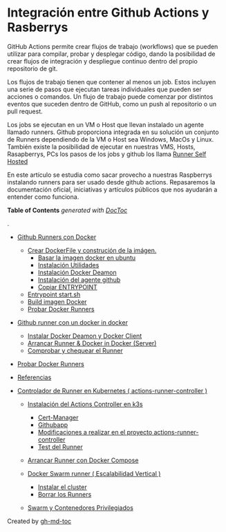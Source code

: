 
# Integración entre Github Actions y Rasberrys

GitHub Actions permite crear flujos de trabajo (workflows) que se pueden utilizar para compilar, probar y desplegar código, dando la posibilidad de crear flujos de integración y despliegue continuo dentro del propio repositorio de git.

Los flujos de trabajo tienen que contener al menos un job. Estos incluyen una serie de pasos que ejecutan tareas individuales que pueden ser acciones o comandos. Un flujo de trabajo puede comenzar por distintos eventos que suceden dentro de GitHub, como un push al repositorio o un pull request.

Los jobs se ejecutan en un VM o Host que llevan instalado un agente llamado runners. Github proporciona integrada en su solución un conjunto de Runners dependiendo de la VM o Host sea Windows, MacOs y Linux.
También existe la posibilidad de ejecutar en nuestras VMS, Hosts, Rasapberrys, PCs los pasos de los jobs
y github los llama [Runner Self Hosted](https://docs.github.com/es/free-pro-team@latest/actions/hosting-your-own-runners)

En este artículo se estudia como sacar provecho a nuestras Raspberrys instalando runners para ser usado
desde github actions. Repasaremos la documentación oficial, iniciativas y artículos públicos que nos ayudarán a entender como funciona.



<!-- START doctoc generated TOC please keep comment here to allow auto update -->
<!-- DON'T EDIT THIS SECTION, INSTEAD RE-RUN doctoc TO UPDATE -->
**Table of Contents**  *generated with [DocToc](https://github.com/thlorenz/doctoc)*

<!-- END doctoc generated TOC please keep comment here to allow auto update -->

<!--ts-->

.

   * [Github Runners con Docker](./doc/01_docker-runner.md#github-runners-con-docker)
      * [Crear DockerFile y construción de la imágen.](./doc/01_docker-runner.md#crear-dockerfile-y-construción-de-la-imágen)
         * [Basar la imagen docker en ubuntu](./doc/01_docker-runner.md#basar-la-imagen-docker-en-ubuntu)
         * [Instalación Utilidades](./doc/01_docker-runner.md#instalación-utilidades)
         * [Instalación Docker Deamon](./doc/01_docker-runner.md#instalación-docker-deamon)
         * [Instalación del agente github](./doc/01_docker-runner.md#instalación-del-agente-github)
         * [Copiar ENTRYPOINT](./doc/01_docker-runner.md#copiar-entrypoint)
      * [Entrypoint start.sh](./doc/01_docker-runner.md#entrypoint-startsh)
      * [Build imagen Docker](./doc/01_docker-runner.md#build-imagen-docker)
      * [Probar Docker Runners](./doc/01_docker-runner.md#probar-docker-runners)

   * [Github runner con un docker in docker](./doc/02_runner_basado_dind.md#github-runner-con-un-docker-in-docker)
      * [Instalar Docker Deamon y Docker Client](./doc/02_runner_basado_dind.md#instalar-docker-deamon-y-docker-client)
      * [Arrancar Runner &amp; Docker in Docker (Server)](./doc/02_runner_basado_dind.md#arrancar-runner--docker-in-docker-server)
      * [Comprobar y chequear el Runner](./doc/02_runner_basado_dind.md#comprobar-y-chequear-el-runner)

   * [Probar Docker Runners](./doc/10_test_docker_runner.md#probar-docker-runners)

   * [Referencias](./doc/99_referencias.md#referencias)

   * [Controlador de Runner en Kubernetes ( actions-runner-controller )](./doc/actions-runner-controller-arm.md#controlador-de-runner-en-kubernetes--actions-runner-controller-)
      * [Instalación del Actions Controller en k3s](./doc/actions-runner-controller-arm.md#instalación-del-actions-controller-en-k3s)
         * [Cert-Manager](./doc/actions-runner-controller-arm.md#cert-manager)
         * [Githubapp](./doc/actions-runner-controller-arm.md#githubapp)
         * [Modificaciones a realizar en el proyecto actions-runner-controller](./doc/actions-runner-controller-arm.md#modificaciones-a-realizar-en-el-proyecto-actions-runner-controller)
         * [Test del Runner](./doc/actions-runner-controller-arm.md#test-del-runner)

      * [Arrancar Runner con Docker Compose](./doc/docker-compose-runner.md#arrancar-runner-con-docker-compose)

      * [Docker Swarm runner ( Escalabilidad Vertical )](./doc/docker-swarm-runners.md#docker-swarm-runner--escalabilidad-vertical-)
         * [Instalar el cluster](./doc/docker-swarm-runners.md#instalar-el-cluster)
         * [Borrar los Runners](./doc/docker-swarm-runners.md#borrar-los-runners)
      * [Swarm y Contenedores Privilegiados](./doc/docker-swarm-runners.md#swarm-y-contenedores-privilegiados)



Created by [gh-md-toc](https://github.com/ekalinin/github-markdown-toc)

<!-- Added by: jmmirand-->

<!--te-->
